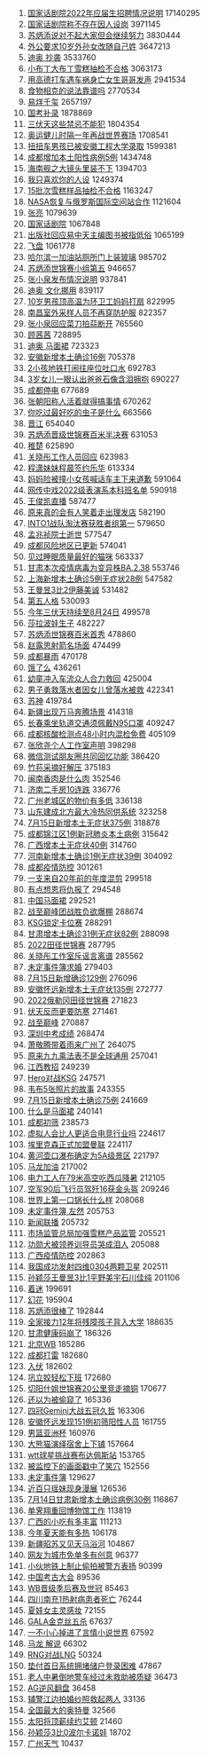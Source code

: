 1. [国家话剧院2022年应届生招聘情况说明](https://s.weibo.com//weibo?q=%23%E5%9B%BD%E5%AE%B6%E8%AF%9D%E5%89%A7%E9%99%A22022%E5%B9%B4%E5%BA%94%E5%B1%8A%E7%94%9F%E6%8B%9B%E8%81%98%E6%83%85%E5%86%B5%E8%AF%B4%E6%98%8E%23&Refer=top) 17140295
2. [国家话剧院称不存在因人设岗](https://s.weibo.com//weibo?q=%23%E5%9B%BD%E5%AE%B6%E8%AF%9D%E5%89%A7%E9%99%A2%E7%A7%B0%E4%B8%8D%E5%AD%98%E5%9C%A8%E5%9B%A0%E4%BA%BA%E8%AE%BE%E5%B2%97%23&Refer=top) 3971145
3. [苏炳添说对不起大家但会继续努力](https://s.weibo.com//weibo?q=%23%E8%8B%8F%E7%82%B3%E6%B7%BB%E8%AF%B4%E5%AF%B9%E4%B8%8D%E8%B5%B7%E5%A4%A7%E5%AE%B6%E4%BD%86%E4%BC%9A%E7%BB%A7%E7%BB%AD%E5%8A%AA%E5%8A%9B%23&Refer=top) 3830444
4. [外公要求10岁外孙女改随自己姓](https://s.weibo.com//weibo?q=%23%E5%A4%96%E5%85%AC%E8%A6%81%E6%B1%8210%E5%B2%81%E5%A4%96%E5%AD%99%E5%A5%B3%E6%94%B9%E9%9A%8F%E8%87%AA%E5%B7%B1%E5%A7%93%23&Refer=top) 3647213
5. [迪奥 抄袭](https://s.weibo.com//weibo?q=%E8%BF%AA%E5%A5%A5%20%E6%8A%84%E8%A2%AD&Refer=top) 3533760
6. [小布丁大布丁雪糕抽检不合格](https://s.weibo.com//weibo?q=%23%E5%B0%8F%E5%B8%83%E4%B8%81%E5%A4%A7%E5%B8%83%E4%B8%81%E9%9B%AA%E7%B3%95%E6%8A%BD%E6%A3%80%E4%B8%8D%E5%90%88%E6%A0%BC%23&Refer=top) 3063173
7. [用高德打车遇车祸身亡女生哥哥发声](https://s.weibo.com//weibo?q=%23%E7%94%A8%E9%AB%98%E5%BE%B7%E6%89%93%E8%BD%A6%E9%81%87%E8%BD%A6%E7%A5%B8%E8%BA%AB%E4%BA%A1%E5%A5%B3%E7%94%9F%E5%93%A5%E5%93%A5%E5%8F%91%E5%A3%B0%23&Refer=top) 2941534
8. [食物相克的说法靠谱吗](https://s.weibo.com//weibo?q=%23%E9%A3%9F%E7%89%A9%E7%9B%B8%E5%85%8B%E7%9A%84%E8%AF%B4%E6%B3%95%E9%9D%A0%E8%B0%B1%E5%90%97%23&Refer=top) 2770534
9. [易烊千玺](https://s.weibo.com//weibo?q=%E6%98%93%E7%83%8A%E5%8D%83%E7%8E%BA&Refer=top) 2657197
10. [国考补录](https://s.weibo.com//weibo?q=%23%E5%9B%BD%E8%80%83%E8%A1%A5%E5%BD%95%23&Refer=top) 1878869
11. [三伏天这些禁忌不能犯](https://s.weibo.com//weibo?q=%23%E4%B8%89%E4%BC%8F%E5%A4%A9%E8%BF%99%E4%BA%9B%E7%A6%81%E5%BF%8C%E4%B8%8D%E8%83%BD%E7%8A%AF%23&Refer=top) 1804354
12. [奥运健儿时隔一年再战世界赛场](https://s.weibo.com//weibo?q=%23%E5%A5%A5%E8%BF%90%E5%81%A5%E5%84%BF%E6%97%B6%E9%9A%94%E4%B8%80%E5%B9%B4%E5%86%8D%E6%88%98%E4%B8%96%E7%95%8C%E8%B5%9B%E5%9C%BA%23&Refer=top) 1708541
13. [扭扭车男孩已被安徽工程大学录取](https://s.weibo.com//weibo?q=%23%E6%89%AD%E6%89%AD%E8%BD%A6%E7%94%B7%E5%AD%A9%E5%B7%B2%E8%A2%AB%E5%AE%89%E5%BE%BD%E5%B7%A5%E7%A8%8B%E5%A4%A7%E5%AD%A6%E5%BD%95%E5%8F%96%23&Refer=top) 1599381
14. [成都增加本土阳性病例5例](https://s.weibo.com//weibo?q=%23%E6%88%90%E9%83%BD%E5%A2%9E%E5%8A%A0%E6%9C%AC%E5%9C%9F%E9%98%B3%E6%80%A7%E7%97%85%E4%BE%8B5%E4%BE%8B%23&Refer=top) 1434748
15. [海南舰之大镜头里装不下](https://s.weibo.com//weibo?q=%23%E6%B5%B7%E5%8D%97%E8%88%B0%E4%B9%8B%E5%A4%A7%E9%95%9C%E5%A4%B4%E9%87%8C%E8%A3%85%E4%B8%8D%E4%B8%8B%23&Refer=top) 1394703
16. [我只喜欢你的人设](https://s.weibo.com//weibo?q=%E6%88%91%E5%8F%AA%E5%96%9C%E6%AC%A2%E4%BD%A0%E7%9A%84%E4%BA%BA%E8%AE%BE&Refer=top) 1249374
17. [15批次雪糕样品抽检不合格](https://s.weibo.com//weibo?q=%2315%E6%89%B9%E6%AC%A1%E9%9B%AA%E7%B3%95%E6%A0%B7%E5%93%81%E6%8A%BD%E6%A3%80%E4%B8%8D%E5%90%88%E6%A0%BC%23&Refer=top) 1163247
18. [NASA恢复与俄罗斯国际空间站合作](https://s.weibo.com//weibo?q=%23NASA%E6%81%A2%E5%A4%8D%E4%B8%8E%E4%BF%84%E7%BD%97%E6%96%AF%E5%9B%BD%E9%99%85%E7%A9%BA%E9%97%B4%E7%AB%99%E5%90%88%E4%BD%9C%23&Refer=top) 1121604
19. [张亮](https://s.weibo.com//weibo?q=%E5%BC%A0%E4%BA%AE&Refer=top) 1079639
20. [国家话剧院](https://s.weibo.com//weibo?q=%E5%9B%BD%E5%AE%B6%E8%AF%9D%E5%89%A7%E9%99%A2&Refer=top) 1067848
21. [出版社回应易中天主编图书被指低俗](https://s.weibo.com//weibo?q=%23%E5%87%BA%E7%89%88%E7%A4%BE%E5%9B%9E%E5%BA%94%E6%98%93%E4%B8%AD%E5%A4%A9%E4%B8%BB%E7%BC%96%E5%9B%BE%E4%B9%A6%E8%A2%AB%E6%8C%87%E4%BD%8E%E4%BF%97%23&Refer=top) 1065199
22. [飞盘](https://s.weibo.com//weibo?q=%E9%A3%9E%E7%9B%98&Refer=top) 1061778
23. [哈尔滨一加油站厕所门上装玻璃](https://s.weibo.com//weibo?q=%23%E5%93%88%E5%B0%94%E6%BB%A8%E4%B8%80%E5%8A%A0%E6%B2%B9%E7%AB%99%E5%8E%95%E6%89%80%E9%97%A8%E4%B8%8A%E8%A3%85%E7%8E%BB%E7%92%83%23&Refer=top) 985702
24. [苏炳添世锦赛小组第五](https://s.weibo.com//weibo?q=%23%E8%8B%8F%E7%82%B3%E6%B7%BB%E4%B8%96%E9%94%A6%E8%B5%9B%E5%B0%8F%E7%BB%84%E7%AC%AC%E4%BA%94%23&Refer=top) 946657
25. [张小泉发布情况说明](https://s.weibo.com//weibo?q=%23%E5%BC%A0%E5%B0%8F%E6%B3%89%E5%8F%91%E5%B8%83%E6%83%85%E5%86%B5%E8%AF%B4%E6%98%8E%23&Refer=top) 937841
26. [迪奥 文化挪用](https://s.weibo.com//weibo?q=%E8%BF%AA%E5%A5%A5%20%E6%96%87%E5%8C%96%E6%8C%AA%E7%94%A8&Refer=top) 839117
27. [10岁男孩顶高温为环卫工妈妈打扇](https://s.weibo.com//weibo?q=%2310%E5%B2%81%E7%94%B7%E5%AD%A9%E9%A1%B6%E9%AB%98%E6%B8%A9%E4%B8%BA%E7%8E%AF%E5%8D%AB%E5%B7%A5%E5%A6%88%E5%A6%88%E6%89%93%E6%89%87%23&Refer=top) 822995
28. [南昌室外采样人员不再穿防护服](https://s.weibo.com//weibo?q=%23%E5%8D%97%E6%98%8C%E5%AE%A4%E5%A4%96%E9%87%87%E6%A0%B7%E4%BA%BA%E5%91%98%E4%B8%8D%E5%86%8D%E7%A9%BF%E9%98%B2%E6%8A%A4%E6%9C%8D%23&Refer=top) 822357
29. [张小泉回应菜刀拍蒜断开](https://s.weibo.com//weibo?q=%23%E5%BC%A0%E5%B0%8F%E6%B3%89%E5%9B%9E%E5%BA%94%E8%8F%9C%E5%88%80%E6%8B%8D%E8%92%9C%E6%96%AD%E5%BC%80%23&Refer=top) 765560
30. [顾茜茜](https://s.weibo.com//weibo?q=%E9%A1%BE%E8%8C%9C%E8%8C%9C&Refer=top) 728895
31. [迪奥 马面裙](https://s.weibo.com//weibo?q=%E8%BF%AA%E5%A5%A5%20%E9%A9%AC%E9%9D%A2%E8%A3%99&Refer=top) 723323
32. [安徽新增本土确诊16例](https://s.weibo.com//weibo?q=%23%E5%AE%89%E5%BE%BD%E6%96%B0%E5%A2%9E%E6%9C%AC%E5%9C%9F%E7%A1%AE%E8%AF%8A16%E4%BE%8B%23&Refer=top) 705378
33. [2小孩地铁打闹往座位吐口水](https://s.weibo.com//weibo?q=%232%E5%B0%8F%E5%AD%A9%E5%9C%B0%E9%93%81%E6%89%93%E9%97%B9%E5%BE%80%E5%BA%A7%E4%BD%8D%E5%90%90%E5%8F%A3%E6%B0%B4%23&Refer=top) 692783
34. [3岁女儿一眼认出爸爸石像含泪拥抱](https://s.weibo.com//weibo?q=%233%E5%B2%81%E5%A5%B3%E5%84%BF%E4%B8%80%E7%9C%BC%E8%AE%A4%E5%87%BA%E7%88%B8%E7%88%B8%E7%9F%B3%E5%83%8F%E5%90%AB%E6%B3%AA%E6%8B%A5%E6%8A%B1%23&Refer=top) 690227
35. [成都停电](https://s.weibo.com//weibo?q=%23%E6%88%90%E9%83%BD%E5%81%9C%E7%94%B5%23&Refer=top) 677689
36. [张朝阳称人活着就得搞事情](https://s.weibo.com//weibo?q=%23%E5%BC%A0%E6%9C%9D%E9%98%B3%E7%A7%B0%E4%BA%BA%E6%B4%BB%E7%9D%80%E5%B0%B1%E5%BE%97%E6%90%9E%E4%BA%8B%E6%83%85%23&Refer=top) 670262
37. [你吃过最好吃的虫子是什么](https://s.weibo.com//weibo?q=%23%E4%BD%A0%E5%90%83%E8%BF%87%E6%9C%80%E5%A5%BD%E5%90%83%E7%9A%84%E8%99%AB%E5%AD%90%E6%98%AF%E4%BB%80%E4%B9%88%23&Refer=top) 663566
38. [晋江](https://s.weibo.com//weibo?q=%E6%99%8B%E6%B1%9F&Refer=top) 654040
39. [苏炳添晋级世锦赛百米半决赛](https://s.weibo.com//weibo?q=%23%E8%8B%8F%E7%82%B3%E6%B7%BB%E6%99%8B%E7%BA%A7%E4%B8%96%E9%94%A6%E8%B5%9B%E7%99%BE%E7%B1%B3%E5%8D%8A%E5%86%B3%E8%B5%9B%23&Refer=top) 631053
40. [稚楚](https://s.weibo.com//weibo?q=%E7%A8%9A%E6%A5%9A&Refer=top) 625890
41. [关晓彤工作人员回应](https://s.weibo.com//weibo?q=%23%E5%85%B3%E6%99%93%E5%BD%A4%E5%B7%A5%E4%BD%9C%E4%BA%BA%E5%91%98%E5%9B%9E%E5%BA%94%23&Refer=top) 623983
42. [程潇妹妹程晨签约乐华](https://s.weibo.com//weibo?q=%23%E7%A8%8B%E6%BD%87%E5%A6%B9%E5%A6%B9%E7%A8%8B%E6%99%A8%E7%AD%BE%E7%BA%A6%E4%B9%90%E5%8D%8E%23&Refer=top) 613334
43. [妈妈险被撞小女孩喊话车主下来道歉](https://s.weibo.com//weibo?q=%23%E5%A6%88%E5%A6%88%E9%99%A9%E8%A2%AB%E6%92%9E%E5%B0%8F%E5%A5%B3%E5%AD%A9%E5%96%8A%E8%AF%9D%E8%BD%A6%E4%B8%BB%E4%B8%8B%E6%9D%A5%E9%81%93%E6%AD%89%23&Refer=top) 591064
44. [网传中戏2022级表演系本科班名单](https://s.weibo.com//weibo?q=%23%E7%BD%91%E4%BC%A0%E4%B8%AD%E6%88%8F2022%E7%BA%A7%E8%A1%A8%E6%BC%94%E7%B3%BB%E6%9C%AC%E7%A7%91%E7%8F%AD%E5%90%8D%E5%8D%95%23&Refer=top) 590918
45. [王俊凯直播](https://s.weibo.com//weibo?q=%23%E7%8E%8B%E4%BF%8A%E5%87%AF%E7%9B%B4%E6%92%AD%23&Refer=top) 587477
46. [原来真的会有人笑着走出理发店](https://s.weibo.com//weibo?q=%23%E5%8E%9F%E6%9D%A5%E7%9C%9F%E7%9A%84%E4%BC%9A%E6%9C%89%E4%BA%BA%E7%AC%91%E7%9D%80%E8%B5%B0%E5%87%BA%E7%90%86%E5%8F%91%E5%BA%97%23&Refer=top) 582190
47. [INTO1战队淘汰赛获胜者组第一](https://s.weibo.com//weibo?q=%23INTO1%E6%88%98%E9%98%9F%E6%B7%98%E6%B1%B0%E8%B5%9B%E8%8E%B7%E8%83%9C%E8%80%85%E7%BB%84%E7%AC%AC%E4%B8%80%23&Refer=top) 579650
48. [孟兆祯院士逝世](https://s.weibo.com//weibo?q=%23%E5%AD%9F%E5%85%86%E7%A5%AF%E9%99%A2%E5%A3%AB%E9%80%9D%E4%B8%96%23&Refer=top) 577547
49. [成都风险地区已更新](https://s.weibo.com//weibo?q=%23%E6%88%90%E9%83%BD%E9%A3%8E%E9%99%A9%E5%9C%B0%E5%8C%BA%E5%B7%B2%E6%9B%B4%E6%96%B0%23&Refer=top) 574041
50. [见过睡眠质量最好的猫咪](https://s.weibo.com//weibo?q=%23%E8%A7%81%E8%BF%87%E7%9D%A1%E7%9C%A0%E8%B4%A8%E9%87%8F%E6%9C%80%E5%A5%BD%E7%9A%84%E7%8C%AB%E5%92%AA%23&Refer=top) 563337
51. [甘肃本次疫情病毒为变异株BA.2.38](https://s.weibo.com//weibo?q=%23%E7%94%98%E8%82%83%E6%9C%AC%E6%AC%A1%E7%96%AB%E6%83%85%E7%97%85%E6%AF%92%E4%B8%BA%E5%8F%98%E5%BC%82%E6%A0%AABA.2.38%23&Refer=top) 553746
52. [上海新增本土确诊5例无症状28例](https://s.weibo.com//weibo?q=%23%E4%B8%8A%E6%B5%B7%E6%96%B0%E5%A2%9E%E6%9C%AC%E5%9C%9F%E7%A1%AE%E8%AF%8A5%E4%BE%8B%E6%97%A0%E7%97%87%E7%8A%B628%E4%BE%8B%23&Refer=top) 547582
53. [王曼昱3比2伊藤美诚](https://s.weibo.com//weibo?q=%23%E7%8E%8B%E6%9B%BC%E6%98%B13%E6%AF%942%E4%BC%8A%E8%97%A4%E7%BE%8E%E8%AF%9A%23&Refer=top) 531482
54. [第五人格](https://s.weibo.com//weibo?q=%23%E7%AC%AC%E4%BA%94%E4%BA%BA%E6%A0%BC%23&Refer=top) 530093
55. [今年三伏天持续至8月24日](https://s.weibo.com//weibo?q=%23%E4%BB%8A%E5%B9%B4%E4%B8%89%E4%BC%8F%E5%A4%A9%E6%8C%81%E7%BB%AD%E8%87%B38%E6%9C%8824%E6%97%A5%23&Refer=top) 499578
56. [莎拉波娃生子](https://s.weibo.com//weibo?q=%23%E8%8E%8E%E6%8B%89%E6%B3%A2%E5%A8%83%E7%94%9F%E5%AD%90%23&Refer=top) 482227
57. [苏炳添世锦赛百米首秀](https://s.weibo.com//weibo?q=%23%E8%8B%8F%E7%82%B3%E6%B7%BB%E4%B8%96%E9%94%A6%E8%B5%9B%E7%99%BE%E7%B1%B3%E9%A6%96%E7%A7%80%23&Refer=top) 478860
58. [赵露思射箭名场面](https://s.weibo.com//weibo?q=%23%E8%B5%B5%E9%9C%B2%E6%80%9D%E5%B0%84%E7%AE%AD%E5%90%8D%E5%9C%BA%E9%9D%A2%23&Refer=top) 474499
59. [成都暴雨](https://s.weibo.com//weibo?q=%23%E6%88%90%E9%83%BD%E6%9A%B4%E9%9B%A8%23&Refer=top) 470178
60. [饿了么](https://s.weibo.com//weibo?q=%E9%A5%BF%E4%BA%86%E4%B9%88&Refer=top) 436261
61. [幼童冲入车流众人合力救回](https://s.weibo.com//weibo?q=%23%E5%B9%BC%E7%AB%A5%E5%86%B2%E5%85%A5%E8%BD%A6%E6%B5%81%E4%BC%97%E4%BA%BA%E5%90%88%E5%8A%9B%E6%95%91%E5%9B%9E%23&Refer=top) 425004
62. [男子勇救落水者因女儿曾落水被救](https://s.weibo.com//weibo?q=%23%E7%94%B7%E5%AD%90%E5%8B%87%E6%95%91%E8%90%BD%E6%B0%B4%E8%80%85%E5%9B%A0%E5%A5%B3%E5%84%BF%E6%9B%BE%E8%90%BD%E6%B0%B4%E8%A2%AB%E6%95%91%23&Refer=top) 422341
63. [苏神](https://s.weibo.com//weibo?q=%E8%8B%8F%E7%A5%9E&Refer=top) 419784
64. [新疆出现万马奔腾场景](https://s.weibo.com//weibo?q=%23%E6%96%B0%E7%96%86%E5%87%BA%E7%8E%B0%E4%B8%87%E9%A9%AC%E5%A5%94%E8%85%BE%E5%9C%BA%E6%99%AF%23&Refer=top) 414318
65. [长春乘坐轨道交通须佩戴N95口罩](https://s.weibo.com//weibo?q=%23%E9%95%BF%E6%98%A5%E4%B9%98%E5%9D%90%E8%BD%A8%E9%81%93%E4%BA%A4%E9%80%9A%E9%A1%BB%E4%BD%A9%E6%88%B4N95%E5%8F%A3%E7%BD%A9%23&Refer=top) 409247
66. [成都核酸检测点48小时内混检免费](https://s.weibo.com//weibo?q=%23%E6%88%90%E9%83%BD%E6%A0%B8%E9%85%B8%E6%A3%80%E6%B5%8B%E7%82%B948%E5%B0%8F%E6%97%B6%E5%86%85%E6%B7%B7%E6%A3%80%E5%85%8D%E8%B4%B9%23&Refer=top) 405109
67. [张欣尧个人工作室声明](https://s.weibo.com//weibo?q=%23%E5%BC%A0%E6%AC%A3%E5%B0%A7%E4%B8%AA%E4%BA%BA%E5%B7%A5%E4%BD%9C%E5%AE%A4%E5%A3%B0%E6%98%8E%23&Refer=top) 398298
68. [微信测试朋友圈共同回忆功能](https://s.weibo.com//weibo?q=%23%E5%BE%AE%E4%BF%A1%E6%B5%8B%E8%AF%95%E6%9C%8B%E5%8F%8B%E5%9C%88%E5%85%B1%E5%90%8C%E5%9B%9E%E5%BF%86%E5%8A%9F%E8%83%BD%23&Refer=top) 386420
69. [竹荪采摘好解压](https://s.weibo.com//weibo?q=%23%E7%AB%B9%E8%8D%AA%E9%87%87%E6%91%98%E5%A5%BD%E8%A7%A3%E5%8E%8B%23&Refer=top) 375183
70. [闽南香肉是什么肉](https://s.weibo.com//weibo?q=%23%E9%97%BD%E5%8D%97%E9%A6%99%E8%82%89%E6%98%AF%E4%BB%80%E4%B9%88%E8%82%89%23&Refer=top) 352546
71. [济南二手房10连跌](https://s.weibo.com//weibo?q=%23%E6%B5%8E%E5%8D%97%E4%BA%8C%E6%89%8B%E6%88%BF10%E8%BF%9E%E8%B7%8C%23&Refer=top) 336776
72. [广州老城区的物价有多低](https://s.weibo.com//weibo?q=%23%E5%B9%BF%E5%B7%9E%E8%80%81%E5%9F%8E%E5%8C%BA%E7%9A%84%E7%89%A9%E4%BB%B7%E6%9C%89%E5%A4%9A%E4%BD%8E%23&Refer=top) 336138
73. [山东建成北方最大冷热同供系统](https://s.weibo.com//weibo?q=%23%E5%B1%B1%E4%B8%9C%E5%BB%BA%E6%88%90%E5%8C%97%E6%96%B9%E6%9C%80%E5%A4%A7%E5%86%B7%E7%83%AD%E5%90%8C%E4%BE%9B%E7%B3%BB%E7%BB%9F%23&Refer=top) 323258
74. [7月15日新增本土无症状375例](https://s.weibo.com//weibo?q=%237%E6%9C%8815%E6%97%A5%E6%96%B0%E5%A2%9E%E6%9C%AC%E5%9C%9F%E6%97%A0%E7%97%87%E7%8A%B6375%E4%BE%8B%23&Refer=top) 318878
75. [成都锦江区1例新冠肺炎本土病例](https://s.weibo.com//weibo?q=%23%E6%88%90%E9%83%BD%E9%94%A6%E6%B1%9F%E5%8C%BA1%E4%BE%8B%E6%96%B0%E5%86%A0%E8%82%BA%E7%82%8E%E6%9C%AC%E5%9C%9F%E7%97%85%E4%BE%8B%23&Refer=top) 315642
76. [广西增本土无症状40例](https://s.weibo.com//weibo?q=%23%E5%B9%BF%E8%A5%BF%E5%A2%9E%E6%9C%AC%E5%9C%9F%E6%97%A0%E7%97%87%E7%8A%B640%E4%BE%8B%23&Refer=top) 314760
77. [河南新增本土确诊1例无症状39例](https://s.weibo.com//weibo?q=%23%E6%B2%B3%E5%8D%97%E6%96%B0%E5%A2%9E%E6%9C%AC%E5%9C%9F%E7%A1%AE%E8%AF%8A1%E4%BE%8B%E6%97%A0%E7%97%87%E7%8A%B639%E4%BE%8B%23&Refer=top) 304092
78. [成都疫情防控](https://s.weibo.com//weibo?q=%23%E6%88%90%E9%83%BD%E7%96%AB%E6%83%85%E9%98%B2%E6%8E%A7%23&Refer=top) 301261
79. [一支来自20年前的年度混剪](https://s.weibo.com//weibo?q=%23%E4%B8%80%E6%94%AF%E6%9D%A5%E8%87%AA20%E5%B9%B4%E5%89%8D%E7%9A%84%E5%B9%B4%E5%BA%A6%E6%B7%B7%E5%89%AA%23&Refer=top) 299518
80. [有点想恩将仇报了](https://s.weibo.com//weibo?q=%23%E6%9C%89%E7%82%B9%E6%83%B3%E6%81%A9%E5%B0%86%E4%BB%87%E6%8A%A5%E4%BA%86%23&Refer=top) 294548
81. [中国马面裙](https://s.weibo.com//weibo?q=%E4%B8%AD%E5%9B%BD%E9%A9%AC%E9%9D%A2%E8%A3%99&Refer=top) 292521
82. [战至巅峰团战胜负欲爆棚](https://s.weibo.com//weibo?q=%23%E6%88%98%E8%87%B3%E5%B7%85%E5%B3%B0%E5%9B%A2%E6%88%98%E8%83%9C%E8%B4%9F%E6%AC%B2%E7%88%86%E6%A3%9A%23&Refer=top) 288674
83. [KSG锁定卡位赛](https://s.weibo.com//weibo?q=%23KSG%E9%94%81%E5%AE%9A%E5%8D%A1%E4%BD%8D%E8%B5%9B%23&Refer=top) 288291
84. [甘肃增本土确诊31例无症状82例](https://s.weibo.com//weibo?q=%23%E7%94%98%E8%82%83%E5%A2%9E%E6%9C%AC%E5%9C%9F%E7%A1%AE%E8%AF%8A31%E4%BE%8B%E6%97%A0%E7%97%87%E7%8A%B682%E4%BE%8B%23&Refer=top) 288098
85. [2022田径世锦赛](https://s.weibo.com//weibo?q=%232022%E7%94%B0%E5%BE%84%E4%B8%96%E9%94%A6%E8%B5%9B%23&Refer=top) 287795
86. [关晓彤工作室斥谣言离谱](https://s.weibo.com//weibo?q=%23%E5%85%B3%E6%99%93%E5%BD%A4%E5%B7%A5%E4%BD%9C%E5%AE%A4%E6%96%A5%E8%B0%A3%E8%A8%80%E7%A6%BB%E8%B0%B1%23&Refer=top) 285562
87. [未定事件簿求婚](https://s.weibo.com//weibo?q=%23%E6%9C%AA%E5%AE%9A%E4%BA%8B%E4%BB%B6%E7%B0%BF%E6%B1%82%E5%A9%9A%23&Refer=top) 279403
88. [7月15日新增确诊129例](https://s.weibo.com//weibo?q=%237%E6%9C%8815%E6%97%A5%E6%96%B0%E5%A2%9E%E7%A1%AE%E8%AF%8A129%E4%BE%8B%23&Refer=top) 276096
89. [安徽怀远新增本土无症状135例](https://s.weibo.com//weibo?q=%23%E5%AE%89%E5%BE%BD%E6%80%80%E8%BF%9C%E6%96%B0%E5%A2%9E%E6%9C%AC%E5%9C%9F%E6%97%A0%E7%97%87%E7%8A%B6135%E4%BE%8B%23&Refer=top) 272777
90. [2022俄勒冈田径世锦赛](https://s.weibo.com//weibo?q=%232022%E4%BF%84%E5%8B%92%E5%86%88%E7%94%B0%E5%BE%84%E4%B8%96%E9%94%A6%E8%B5%9B%23&Refer=top) 271823
91. [伏天反而更要防寒](https://s.weibo.com//weibo?q=%23%E4%BC%8F%E5%A4%A9%E5%8F%8D%E8%80%8C%E6%9B%B4%E8%A6%81%E9%98%B2%E5%AF%92%23&Refer=top) 271461
92. [战至巅峰](https://s.weibo.com//weibo?q=%23%E6%88%98%E8%87%B3%E5%B7%85%E5%B3%B0%23&Refer=top) 270887
93. [深圳中考成绩](https://s.weibo.com//weibo?q=%23%E6%B7%B1%E5%9C%B3%E4%B8%AD%E8%80%83%E6%88%90%E7%BB%A9%23&Refer=top) 268474
94. [萧敬腾带着雨来广州了](https://s.weibo.com//weibo?q=%23%E8%90%A7%E6%95%AC%E8%85%BE%E5%B8%A6%E7%9D%80%E9%9B%A8%E6%9D%A5%E5%B9%BF%E5%B7%9E%E4%BA%86%23&Refer=top) 264075
95. [原来九九乘法表不是全球通用](https://s.weibo.com//weibo?q=%23%E5%8E%9F%E6%9D%A5%E4%B9%9D%E4%B9%9D%E4%B9%98%E6%B3%95%E8%A1%A8%E4%B8%8D%E6%98%AF%E5%85%A8%E7%90%83%E9%80%9A%E7%94%A8%23&Refer=top) 257041
96. [江西教招](https://s.weibo.com//weibo?q=%23%E6%B1%9F%E8%A5%BF%E6%95%99%E6%8B%9B%23&Refer=top) 249239
97. [Hero对战KSG](https://s.weibo.com//weibo?q=%23Hero%E5%AF%B9%E6%88%98KSG%23&Refer=top) 247571
98. [韦布5张照片的故事](https://s.weibo.com//weibo?q=%E9%9F%A6%E5%B8%835%E5%BC%A0%E7%85%A7%E7%89%87%E7%9A%84%E6%95%85%E4%BA%8B&Refer=top) 243355
99. [7月15日新增本土确诊75例](https://s.weibo.com//weibo?q=%237%E6%9C%8815%E6%97%A5%E6%96%B0%E5%A2%9E%E6%9C%AC%E5%9C%9F%E7%A1%AE%E8%AF%8A75%E4%BE%8B%23&Refer=top) 241669
100. [什么是马面裙](https://s.weibo.com//weibo?q=%23%E4%BB%80%E4%B9%88%E6%98%AF%E9%A9%AC%E9%9D%A2%E8%A3%99%23&Refer=top) 240141
101. [成都初筛](https://s.weibo.com//weibo?q=%E6%88%90%E9%83%BD%E5%88%9D%E7%AD%9B&Refer=top) 238573
102. [虚拟人会比人更适合电竞行业吗](https://s.weibo.com//weibo?q=%23%E8%99%9A%E6%8B%9F%E4%BA%BA%E4%BC%9A%E6%AF%94%E4%BA%BA%E6%9B%B4%E9%80%82%E5%90%88%E7%94%B5%E7%AB%9E%E8%A1%8C%E4%B8%9A%E5%90%97%23&Refer=top) 224617
103. [埃里克森正式加盟曼联](https://s.weibo.com//weibo?q=%23%E5%9F%83%E9%87%8C%E5%85%8B%E6%A3%AE%E6%AD%A3%E5%BC%8F%E5%8A%A0%E7%9B%9F%E6%9B%BC%E8%81%94%23&Refer=top) 224117
104. [黄河壶口瀑布确定为5A级景区](https://s.weibo.com//weibo?q=%23%E9%BB%84%E6%B2%B3%E5%A3%B6%E5%8F%A3%E7%80%91%E5%B8%83%E7%A1%AE%E5%AE%9A%E4%B8%BA5A%E7%BA%A7%E6%99%AF%E5%8C%BA%23&Refer=top) 221797
105. [马龙加油](https://s.weibo.com//weibo?q=%E9%A9%AC%E9%BE%99%E5%8A%A0%E6%B2%B9&Refer=top) 217002
106. [电力工人在79米高空吃西瓜降暑](https://s.weibo.com//weibo?q=%23%E7%94%B5%E5%8A%9B%E5%B7%A5%E4%BA%BA%E5%9C%A879%E7%B1%B3%E9%AB%98%E7%A9%BA%E5%90%83%E8%A5%BF%E7%93%9C%E9%99%8D%E6%9A%91%23&Refer=top) 212105
107. [空军90后飞行员驾歼16获金头盔](https://s.weibo.com//weibo?q=%23%E7%A9%BA%E5%86%9B90%E5%90%8E%E9%A3%9E%E8%A1%8C%E5%91%98%E9%A9%BE%E6%AD%BC16%E8%8E%B7%E9%87%91%E5%A4%B4%E7%9B%94%23&Refer=top) 209246
108. [世界上第一口锅长什么样](https://s.weibo.com//weibo?q=%23%E4%B8%96%E7%95%8C%E4%B8%8A%E7%AC%AC%E4%B8%80%E5%8F%A3%E9%94%85%E9%95%BF%E4%BB%80%E4%B9%88%E6%A0%B7%23&Refer=top) 208068
109. [未定事件簿 左然](https://s.weibo.com//weibo?q=%E6%9C%AA%E5%AE%9A%E4%BA%8B%E4%BB%B6%E7%B0%BF%20%E5%B7%A6%E7%84%B6&Refer=top) 205753
110. [新闻联播](https://s.weibo.com//weibo?q=%E6%96%B0%E9%97%BB%E8%81%94%E6%92%AD&Refer=top) 205732
111. [市场监管总局加强雪糕产品监管](https://s.weibo.com//weibo?q=%23%E5%B8%82%E5%9C%BA%E7%9B%91%E7%AE%A1%E6%80%BB%E5%B1%80%E5%8A%A0%E5%BC%BA%E9%9B%AA%E7%B3%95%E4%BA%A7%E5%93%81%E7%9B%91%E7%AE%A1%23&Refer=top) 205521
112. [功勋犬被领养训导员哭成泪人](https://s.weibo.com//weibo?q=%23%E5%8A%9F%E5%8B%8B%E7%8A%AC%E8%A2%AB%E9%A2%86%E5%85%BB%E8%AE%AD%E5%AF%BC%E5%91%98%E5%93%AD%E6%88%90%E6%B3%AA%E4%BA%BA%23&Refer=top) 205088
113. [广西疫情防控](https://s.weibo.com//weibo?q=%E5%B9%BF%E8%A5%BF%E7%96%AB%E6%83%85%E9%98%B2%E6%8E%A7&Refer=top) 202863
114. [我国成功发射四维0304两颗卫星](https://s.weibo.com//weibo?q=%E6%88%91%E5%9B%BD%E6%88%90%E5%8A%9F%E5%8F%91%E5%B0%84%E5%9B%9B%E7%BB%B40304%E4%B8%A4%E9%A2%97%E5%8D%AB%E6%98%9F&Refer=top) 202511
115. [孙颖莎王曼昱3比1平野美宇石川佳纯](https://s.weibo.com//weibo?q=%23%E5%AD%99%E9%A2%96%E8%8E%8E%E7%8E%8B%E6%9B%BC%E6%98%B13%E6%AF%941%E5%B9%B3%E9%87%8E%E7%BE%8E%E5%AE%87%E7%9F%B3%E5%B7%9D%E4%BD%B3%E7%BA%AF%23&Refer=top) 201106
116. [着迷](https://s.weibo.com//weibo?q=%E7%9D%80%E8%BF%B7&Refer=top) 199691
117. [幻花](https://s.weibo.com//weibo?q=%E5%B9%BB%E8%8A%B1&Refer=top) 195904
118. [苏炳添很棒了](https://s.weibo.com//weibo?q=%23%E8%8B%8F%E7%82%B3%E6%B7%BB%E5%BE%88%E6%A3%92%E4%BA%86%23&Refer=top) 192844
119. [全家接力12年将残障孩子背入大学](https://s.weibo.com//weibo?q=%23%E5%85%A8%E5%AE%B6%E6%8E%A5%E5%8A%9B12%E5%B9%B4%E5%B0%86%E6%AE%8B%E9%9A%9C%E5%AD%A9%E5%AD%90%E8%83%8C%E5%85%A5%E5%A4%A7%E5%AD%A6%23&Refer=top) 188635
120. [甘肃健康码崩了](https://s.weibo.com//weibo?q=%E7%94%98%E8%82%83%E5%81%A5%E5%BA%B7%E7%A0%81%E5%B4%A9%E4%BA%86&Refer=top) 186326
121. [北京WB](https://s.weibo.com//weibo?q=%E5%8C%97%E4%BA%ACWB&Refer=top) 185286
122. [成都打雷](https://s.weibo.com//weibo?q=%23%E6%88%90%E9%83%BD%E6%89%93%E9%9B%B7%23&Refer=top) 182680
123. [入伏](https://s.weibo.com//weibo?q=%E5%85%A5%E4%BC%8F&Refer=top) 182602
124. [巩立姣轻松下班](https://s.weibo.com//weibo?q=%E5%B7%A9%E7%AB%8B%E5%A7%A3%E8%BD%BB%E6%9D%BE%E4%B8%8B%E7%8F%AD&Refer=top) 172680
125. [切阳什姐世锦赛20公里竞走摘铜](https://s.weibo.com//weibo?q=%23%E5%88%87%E9%98%B3%E4%BB%80%E5%A7%90%E4%B8%96%E9%94%A6%E8%B5%9B20%E5%85%AC%E9%87%8C%E7%AB%9E%E8%B5%B0%E6%91%98%E9%93%9C%23&Refer=top) 170677
126. [还以为被偷窥了](https://s.weibo.com//weibo?q=%23%E8%BF%98%E4%BB%A5%E4%B8%BA%E8%A2%AB%E5%81%B7%E7%AA%A5%E4%BA%86%23&Refer=top) 165336
127. [四冠Gemini大战五冠久哲](https://s.weibo.com//weibo?q=%23%E5%9B%9B%E5%86%A0Gemini%E5%A4%A7%E6%88%98%E4%BA%94%E5%86%A0%E4%B9%85%E5%93%B2%23&Refer=top) 163306
128. [安徽怀远发现151例初筛阳性人员](https://s.weibo.com//weibo?q=%23%E5%AE%89%E5%BE%BD%E6%80%80%E8%BF%9C%E5%8F%91%E7%8E%B0151%E4%BE%8B%E5%88%9D%E7%AD%9B%E9%98%B3%E6%80%A7%E4%BA%BA%E5%91%98%23&Refer=top) 161755
129. [男篮亚洲杯](https://s.weibo.com//weibo?q=%23%E7%94%B7%E7%AF%AE%E4%BA%9A%E6%B4%B2%E6%9D%AF%23&Refer=top) 160976
130. [大熊猫演绎宿舍上下铺](https://s.weibo.com//weibo?q=%23%E5%A4%A7%E7%86%8A%E7%8C%AB%E6%BC%94%E7%BB%8E%E5%AE%BF%E8%88%8D%E4%B8%8A%E4%B8%8B%E9%93%BA%23&Refer=top) 157664
131. [wtt球星挑战赛布达佩斯站](https://s.weibo.com//weibo?q=%23wtt%E7%90%83%E6%98%9F%E6%8C%91%E6%88%98%E8%B5%9B%E5%B8%83%E8%BE%BE%E4%BD%A9%E6%96%AF%E7%AB%99%23&Refer=top) 153765
132. [被监控下的画面戳中了笑穴](https://s.weibo.com//weibo?q=%23%E8%A2%AB%E7%9B%91%E6%8E%A7%E4%B8%8B%E7%9A%84%E7%94%BB%E9%9D%A2%E6%88%B3%E4%B8%AD%E4%BA%86%E7%AC%91%E7%A9%B4%23&Refer=top) 152556
133. [未定事件簿](https://s.weibo.com//weibo?q=%E6%9C%AA%E5%AE%9A%E4%BA%8B%E4%BB%B6%E7%B0%BF&Refer=top) 129627
134. [近百只瑶妹现身漫展](https://s.weibo.com//weibo?q=%23%E8%BF%91%E7%99%BE%E5%8F%AA%E7%91%B6%E5%A6%B9%E7%8E%B0%E8%BA%AB%E6%BC%AB%E5%B1%95%23&Refer=top) 126536
135. [7月14日甘肃新增本土确诊病例30例](https://s.weibo.com//weibo?q=%237%E6%9C%8814%E6%97%A5%E7%94%98%E8%82%83%E6%96%B0%E5%A2%9E%E6%9C%AC%E5%9C%9F%E7%A1%AE%E8%AF%8A%E7%97%85%E4%BE%8B30%E4%BE%8B%23&Refer=top) 116867
136. [单霁翔重回博物馆工作](https://s.weibo.com//weibo?q=%23%E5%8D%95%E9%9C%81%E7%BF%94%E9%87%8D%E5%9B%9E%E5%8D%9A%E7%89%A9%E9%A6%86%E5%B7%A5%E4%BD%9C%23&Refer=top) 113819
137. [广西的小吃有多丰富](https://s.weibo.com//weibo?q=%23%E5%B9%BF%E8%A5%BF%E7%9A%84%E5%B0%8F%E5%90%83%E6%9C%89%E5%A4%9A%E4%B8%B0%E5%AF%8C%23&Refer=top) 111213
138. [今年夏天能有多热](https://s.weibo.com//weibo?q=%23%E4%BB%8A%E5%B9%B4%E5%A4%8F%E5%A4%A9%E8%83%BD%E6%9C%89%E5%A4%9A%E7%83%AD%23&Refer=top) 106178
139. [新疆昭苏又见天马浴河](https://s.weibo.com//weibo?q=%23%E6%96%B0%E7%96%86%E6%98%AD%E8%8B%8F%E5%8F%88%E8%A7%81%E5%A4%A9%E9%A9%AC%E6%B5%B4%E6%B2%B3%23&Refer=top) 104867
140. [网友为城市免单多有创意](https://s.weibo.com//weibo?q=%23%E7%BD%91%E5%8F%8B%E4%B8%BA%E5%9F%8E%E5%B8%82%E5%85%8D%E5%8D%95%E5%A4%9A%E6%9C%89%E5%88%9B%E6%84%8F%23&Refer=top) 96377
141. [小伙地铁上制止偷拍被警方表扬](https://s.weibo.com//weibo?q=%23%E5%B0%8F%E4%BC%99%E5%9C%B0%E9%93%81%E4%B8%8A%E5%88%B6%E6%AD%A2%E5%81%B7%E6%8B%8D%E8%A2%AB%E8%AD%A6%E6%96%B9%E8%A1%A8%E6%89%AC%23&Refer=top) 90399
142. [中国考古大会](https://s.weibo.com//weibo?q=%E4%B8%AD%E5%9B%BD%E8%80%83%E5%8F%A4%E5%A4%A7%E4%BC%9A&Refer=top) 89536
143. [WB晋级季后赛及世冠](https://s.weibo.com//weibo?q=%23WB%E6%99%8B%E7%BA%A7%E5%AD%A3%E5%90%8E%E8%B5%9B%E5%8F%8A%E4%B8%96%E5%86%A0%23&Refer=top) 85463
144. [四川南充1热射病患者死亡](https://s.weibo.com//weibo?q=%23%E5%9B%9B%E5%B7%9D%E5%8D%97%E5%85%851%E7%83%AD%E5%B0%84%E7%97%85%E6%82%A3%E8%80%85%E6%AD%BB%E4%BA%A1%23&Refer=top) 76244
145. [夏娃女主灵感妆](https://s.weibo.com//weibo?q=%23%E5%A4%8F%E5%A8%83%E5%A5%B3%E4%B8%BB%E7%81%B5%E6%84%9F%E5%A6%86%23&Refer=top) 72155
146. [GALA金克丝五杀](https://s.weibo.com//weibo?q=%23GALA%E9%87%91%E5%85%8B%E4%B8%9D%E4%BA%94%E6%9D%80%23&Refer=top) 67637
147. [一不小心掉进了言情小说世界](https://s.weibo.com//weibo?q=%23%E4%B8%80%E4%B8%8D%E5%B0%8F%E5%BF%83%E6%8E%89%E8%BF%9B%E4%BA%86%E8%A8%80%E6%83%85%E5%B0%8F%E8%AF%B4%E4%B8%96%E7%95%8C%23&Refer=top) 67592
148. [马龙 解说](https://s.weibo.com//weibo?q=%E9%A9%AC%E9%BE%99%20%E8%A7%A3%E8%AF%B4&Refer=top) 66302
149. [RNG对战LNG](https://s.weibo.com//weibo?q=%23RNG%E5%AF%B9%E6%88%98LNG%23&Refer=top) 50324
150. [垫付首日系统拥堵储户登录困难](https://s.weibo.com//weibo?q=%23%E5%9E%AB%E4%BB%98%E9%A6%96%E6%97%A5%E7%B3%BB%E7%BB%9F%E6%8B%A5%E5%A0%B5%E5%82%A8%E6%88%B7%E7%99%BB%E5%BD%95%E5%9B%B0%E9%9A%BE%23&Refer=top) 47867
151. [老人中暑倒地警车经过未救助被质疑](https://s.weibo.com//weibo?q=%23%E8%80%81%E4%BA%BA%E4%B8%AD%E6%9A%91%E5%80%92%E5%9C%B0%E8%AD%A6%E8%BD%A6%E7%BB%8F%E8%BF%87%E6%9C%AA%E6%95%91%E5%8A%A9%E8%A2%AB%E8%B4%A8%E7%96%91%23&Refer=top) 36473
152. [AG逆风翻盘](https://s.weibo.com//weibo?q=%23AG%E9%80%86%E9%A3%8E%E7%BF%BB%E7%9B%98%23&Refer=top) 36458
153. [辅警江边拍婚纱照救起两人](https://s.weibo.com//weibo?q=%23%E8%BE%85%E8%AD%A6%E6%B1%9F%E8%BE%B9%E6%8B%8D%E5%A9%9A%E7%BA%B1%E7%85%A7%E6%95%91%E8%B5%B7%E4%B8%A4%E4%BA%BA%23&Refer=top) 33136
154. [全国最大的奥特曼](https://s.weibo.com//weibo?q=%23%E5%85%A8%E5%9B%BD%E6%9C%80%E5%A4%A7%E7%9A%84%E5%A5%A5%E7%89%B9%E6%9B%BC%23&Refer=top) 32566
155. [太阳将顶薪续约艾顿](https://s.weibo.com//weibo?q=%23%E5%A4%AA%E9%98%B3%E5%B0%86%E9%A1%B6%E8%96%AA%E7%BB%AD%E7%BA%A6%E8%89%BE%E9%A1%BF%23&Refer=top) 21460
156. [孙颖莎3比0波尔卡诺娃](https://s.weibo.com//weibo?q=%23%E5%AD%99%E9%A2%96%E8%8E%8E3%E6%AF%940%E6%B3%A2%E5%B0%94%E5%8D%A1%E8%AF%BA%E5%A8%83%23&Refer=top) 18702
157. [广州天气](https://s.weibo.com//weibo?q=%23%E5%B9%BF%E5%B7%9E%E5%A4%A9%E6%B0%94%23&Refer=top) 10437
